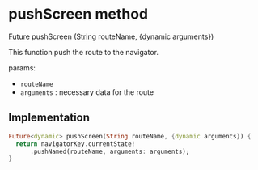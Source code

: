 


# pushScreen method








[Future](https://api.flutter.dev/flutter/dart-async/Future-class.html) pushScreen
([String](https://api.flutter.dev/flutter/dart-core/String-class.html) routeName, {dynamic arguments})





<p>This function push the route to the navigator.</p>
<p>params:</p>
<ul>
<li><code>routeName</code></li>
<li><code>arguments</code> : necessary data for the route</li>
</ul>



## Implementation

```dart
Future<dynamic> pushScreen(String routeName, {dynamic arguments}) {
  return navigatorKey.currentState!
      .pushNamed(routeName, arguments: arguments);
}
```







